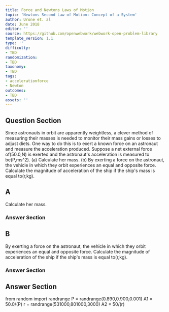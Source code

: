 ```yaml
---
title: Force and Newtons Laws of Motion
topic: 'Newtons Second Law of Motion: Concept of a System'
author: Urone et. al
date: June 2018
editor: ''
source: https://github.com/openwebwork/webwork-open-problem-library
template_version: 1.1
type: ''
difficulty:
- TBD
randomization:
- TBD
taxonomy:
- TBD
tags:
- accelerationforce
- Newton
outcomes:
- TBD
assets: ''
---
```


## Question Section 

Since astronauts in orbit are apparently weightless, a clever method of measuring their masses is needed to monitor their mass gains or losses to adjust diets. One way to do this is to exert a known force on an astronaut and measure the acceleration produced. Suppose a net external force of(50.0,N) is exerted and the astronaut's acceleration is measured to be(P,ms^2). 
(a) Calculate her mass. 
(b) By exerting a force on the astronaut, the vehicle in which they orbit experiences an equal and opposite force. Calculate the magnitude of acceleration of the ship if the ship's mass is equal to(r,kg).

## A
Calculate her mass. 
### Answer Section
## B
By exerting a force on the astronaut, the vehicle in which they orbit experiences an equal and opposite force. Calculate the magnitude of acceleration of the ship if the ship's mass is equal to(r,kg).
### Answer Section


## Answer Section

from random import randrange
P = randrange(0.890,0.900,0.001)
A1 = 50.0/(P)
r = randrange(531000,801000,3000)
A2 = 50/(r)